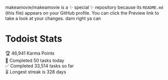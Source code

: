 makeamovie/makeamovie is a ✨ special ✨ repository because its `README.md` (this file) appears on your GitHub profile.
You can click the Preview link to take a look at your changes. darn right ya can

# Todoist Stats

<!-- TODO-IST:START -->
🏆  46,941 Karma Points           
🌸  Completed 50 tasks today           
✅  Completed 33,514 tasks so far           
⏳  Longest streak is 328 days
<!-- TODO-IST:END -->
